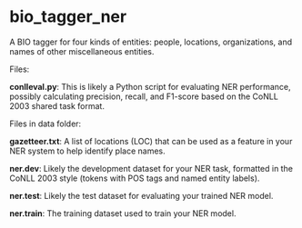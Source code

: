 # bio_tagger_ner
A BIO tagger for four kinds of entities: people, locations, organizations, and names of other miscellaneous entities.

Files:

**conlleval.py**: This is likely a Python script for evaluating NER performance, possibly calculating precision, recall, and F1-score based on the CoNLL 2003 shared task format.

Files in data folder:

**gazetteer.txt**: A list of locations (LOC) that can be used as a feature in your NER system to help identify place names.

**ner.dev**: Likely the development dataset for your NER task, formatted in the CoNLL 2003 style (tokens with POS tags and named entity labels).

**ner.test**: Likely the test dataset for evaluating your trained NER model.

**ner.train**: The training dataset used to train your NER model.
